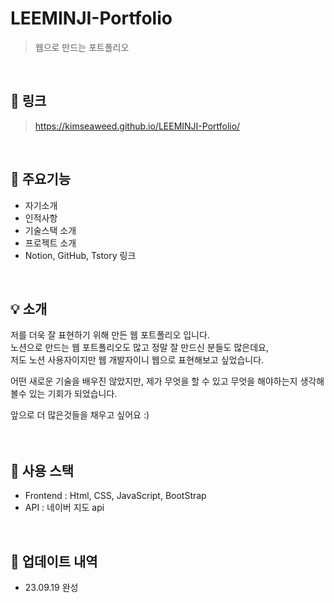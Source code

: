 # LEEMINJI-Portfolio
> 웹으로 만드는 포트폴리오
<br>

## 🔗 링크
> https://kimseaweed.github.io/LEEMINJI-Portfolio/
<br>

## 📜 주요기능
* 자기소개
* 인적사항
* 기술스택 소개
* 프로젝트 소개
* Notion, GitHub, Tstory 링크
<br>

## 💡 소개
저를 더욱 잘 표현하기 위해 만든 웹 포트폴리오 입니다.<br>
노션으로 만드는 웹 포트폴리오도 많고 정말 잘 만드신 분들도 많은데요,<br>
저도 노션 사용자이지만 웹 개발자이니 웹으로 표현해보고 싶었습니다.

어떤 새로운 기술을 배우진 않았지만, 제가 무엇을 할 수 있고 무엇을 해야하는지 생각해볼수 있는 기회가 되었습니다.

앞으로 더 많은것들을 채우고 싶어요 :) 
<br><br><br>

## 🔧 사용 스택
* Frontend : Html, CSS, JavaScript, BootStrap
* API : 네이버 지도 api
<br>

## 📰 업데이트 내역
* 23.09.19 완성
